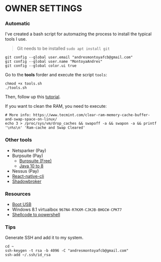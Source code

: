 # OWNER SETTINGS

### Automatic

I've created a bash script for automazing the process to install the typical tools I use.

> Git needs to be installed `sudo apt install git`

```
git config --global user.email "andresmontoyafcb@gmail.com"
git config --global user.name "MontoyaAndres"
git config --global color.ui true
```

Go to the **tools** forder and execute the script `tools`:

```
chmod +x tools.sh
./tools.sh
```

Then, follow up this [tutorial](http://ubuntuguide.net/how-to-cleanup-cacheuseless-packages-in-ubuntu).

If you want to clean the RAM, you need to execute:

```
# More info: https://www.tecmint.com/clear-ram-memory-cache-buffer-and-swap-space-on-linux/
echo 3 > /proc/sys/vm/drop_caches && swapoff -a && swapon -a && printf '\n%s\n' 'Ram-cache and Swap Cleared'
```

### Other tools

- Netsparker (Pay)
- Burpsuite (Pay)
    - [Burpsuite (Free)](https://mega.nz/#!LsAn3Y7Q!7XIx2z-4Iy20yCnx3-5n46HTgRA5Jx7R-GJFxiVKeKg)
    - [Java 10 to 8](https://support.portswigger.net/customer/portal/questions/17360581-burp-suite-won-t-start-at-all-with-java-1-)
- Nessus (Pay)
- [React-native-cli](https://github.com/MontoyaAndres/react-native-first-app)
- [Shadowbroker](https://github.com/misterch0c/shadowbroker)

### Resources

- [Boot USB](https://www.linuxadictos.com/17778.html)
- Windows 8.1 virtualbox `967N4-R7KXM-CJKJB-BHGCW-CPKT7`
- [Shellcode to powershell](https://www.trustedsec.com/2013/05/native-powershell-x86-shellcode-injection-on-64-bit-platforms/)

### Tips

Generate SSH and add it to my system.

```
cd ~
ssh-keygen -t rsa -b 4096 -C "andresmontoyafcb@gmail.com"
ssh-add ~/.ssh/id_rsa
```
